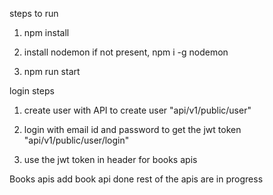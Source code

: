 steps to run

1. npm install

2. install nodemon if not present, npm i -g nodemon

3. npm run start

login steps

1. create user with API to create user "api/v1/public/user"

2. login with email id and password to get the jwt token "api/v1/public/user/login"

3. use the jwt token in header for books apis

Books apis
add book api done
rest of the apis are in progress
